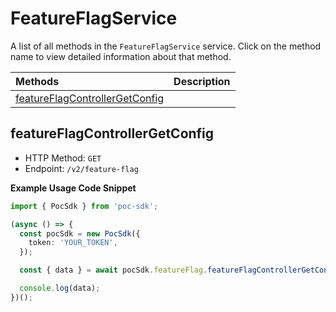 # FeatureFlagService

A list of all methods in the `FeatureFlagService` service. Click on the method name to view detailed information about that method.

| Methods                                                           | Description |
| :---------------------------------------------------------------- | :---------- |
| [featureFlagControllerGetConfig](#featureflagcontrollergetconfig) |             |

## featureFlagControllerGetConfig

- HTTP Method: `GET`
- Endpoint: `/v2/feature-flag`

**Example Usage Code Snippet**

```typescript
import { PocSdk } from 'poc-sdk';

(async () => {
  const pocSdk = new PocSdk({
    token: 'YOUR_TOKEN',
  });

  const { data } = await pocSdk.featureFlag.featureFlagControllerGetConfig();

  console.log(data);
})();
```

<!-- This file was generated by liblab | https://liblab.com/ -->
